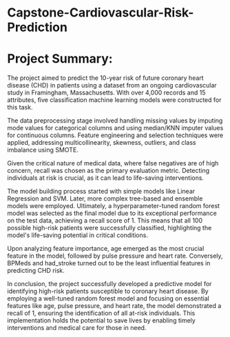 # Capstone-Cardiovascular-Risk-Prediction

# Project Summary:

The project aimed to predict the 10-year risk of future coronary heart disease (CHD) in patients using a dataset from an ongoing cardiovascular study in Framingham, Massachusetts. With over 4,000 records and 15 attributes, five classification machine learning models were constructed for this task.

The data preprocessing stage involved handling missing values by imputing mode values for categorical columns and using median/KNN imputer values for continuous columns. Feature engineering and selection techniques were applied, addressing multicollinearity, skewness, outliers, and class imbalance using SMOTE.

Given the critical nature of medical data, where false negatives are of high concern, recall was chosen as the primary evaluation metric. Detecting individuals at risk is crucial, as it can lead to life-saving interventions.

The model building process started with simple models like Linear Regression and SVM. Later, more complex tree-based and ensemble models were employed. Ultimately, a hyperparameter-tuned random forest model was selected as the final model due to its exceptional performance on the test data, achieving a recall score of 1. This means that all 100 possible high-risk patients were successfully classified, highlighting the model's life-saving potential in critical conditions.

Upon analyzing feature importance, age emerged as the most crucial feature in the model, followed by pulse pressure and heart rate. Conversely, BPMeds and had_stroke turned out to be the least influential features in predicting CHD risk.

In conclusion, the project successfully developed a predictive model for identifying high-risk patients susceptible to coronary heart disease. By employing a well-tuned random forest model and focusing on essential features like age, pulse pressure, and heart rate, the model demonstrated a recall of 1, ensuring the identification of all at-risk individuals. This implementation holds the potential to save lives by enabling timely interventions and medical care for those in need.
